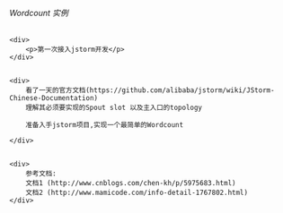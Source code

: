 <h6>Wordcount 实例</h6>


	<div>
		<p>第一次接入jstorm开发</p>
	</div>

	
	<div>
		看了一天的官方文档(https://github.com/alibaba/jstorm/wiki/JStorm-Chinese-Documentation)
		理解其必须要实现的Spout slot 以及主入口的topology
		
		准备入手jstorm项目,实现一个最简单的Wordcount
		
	</div>
	
	
	<div>
		参考文档:
		文档1 (http://www.cnblogs.com/chen-kh/p/5975683.html)
		文档2 (http://www.mamicode.com/info-detail-1767802.html)
	</div>

